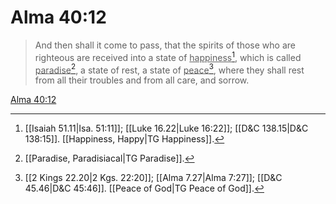 # Alma 40:12

> And then shall it come to pass, that the spirits of those who are righteous are received into a state of <u>happiness</u>[^a], which is called <u>paradise</u>[^b], a state of rest, a state of <u>peace</u>[^c], where they shall rest from all their troubles and from all care, and sorrow.

[Alma 40:12](https://www.churchofjesuschrist.org/study/scriptures/bofm/alma/40?lang=eng&id=p12#p12)


[^a]: [[Isaiah 51.11|Isa. 51:11]]; [[Luke 16.22|Luke 16:22]]; [[D&C 138.15|D&C 138:15]]. [[Happiness, Happy|TG Happiness]].  
[^b]: [[Paradise, Paradisiacal|TG Paradise]].  
[^c]: [[2 Kings 22.20|2 Kgs. 22:20]]; [[Alma 7.27|Alma 7:27]]; [[D&C 45.46|D&C 45:46]]. [[Peace of God|TG Peace of God]].  
